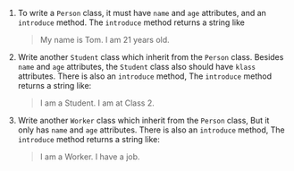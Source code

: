 1. To write a `Person` class, it must have `name` and `age` attributes, and an `introduce` method.
    The `introduce` method returns a string like

    >My name is Tom. I am 21 years old.

2. Write another `Student` class which inherit from the `Person` class. 
    Besides `name` and `age` attributes, the `Student` class also should have `klass` attributes. 
    There is also an `introduce` method,
    The `introduce` method returns a string like:

    >I am a Student. I am at Class 2.

3. Write another `Worker` class which inherit from the `Person` class,
    But it only has `name` and `age` attributes. 
    There is also an `introduce` method,
    The `introduce` method returns a string like:

    >I am a Worker. I have a job.
